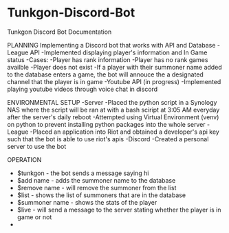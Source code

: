 ﻿# Tunkgon-Discord-Bot
 Tunkgon Discord Bot Documentation

PLANNING
Implementing a Discord bot that works with API and Database
-League API
	-Implemented displaying player's information and In Game status
		-Cases:
			-Player has rank information
			-Player has no rank games availble
			-Player does not exist
   -If a player with their summoner name added to the database enters a game, the bot will annouce the a designated channel that the player is in game
-Youtube API (in progress)
	-Implemented playing youtube videos through voice chat in discord


ENVIRONMENTAL SETUP
-Server
	-Placed the python script in a Synology NAS where the script will be ran at with a bash sciript at 3:05 AM everyday after the server's daily reboot
	-Attempted using Virtual Environment (venv) on python to prevent installing python packages into the whole server
-League
	-Placed an application into Riot and obtained a developer's api key such that the bot is able to use riot's apis
-Discord
  -Created a personal server to use the bot
  
 OPERATION
  - $tunkgon - the bot sends a message saying hi
  - $add name - adds the summoner name to the database
  - $remove name - will remove the summoner from the list
  - $list - shows the list of summoners that are in the database
  - $summoner name - shows the stats of the player
  - $live - will send a message to the server stating whether the player is in game or not
  - 


